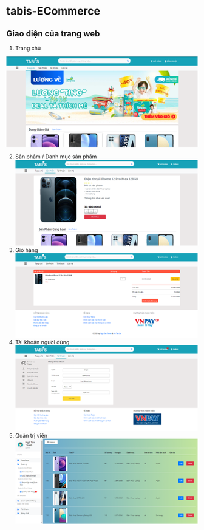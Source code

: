 # tabis-ECommerce

## Giao diện của trang web

1. Trang chủ

![Home Page](/views/home.png "Home Page")

2. Sản phẩm / Danh mục sản phẩm
![Product Page](/views/product.png "Product Page")
3. Giỏ hàng
![Cart Page](/views/cart.png "Cart Page")
4. Tài khoản người dùng
![Account Page](/views/account.png "Account Page")
5. Quản trị viên
![Admin Dashboard](/views/adminDashboard.png "Admin Dashboard")
